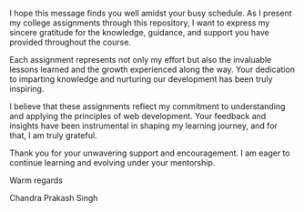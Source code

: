 I hope this message finds you well amidst your busy schedule. As I present my college assignments through this repository, I want to express my sincere gratitude for the knowledge, guidance, and support you have provided throughout the course.

Each assignment represents not only my effort but also the invaluable lessons learned and the growth experienced along the way. Your dedication to imparting knowledge and nurturing our development has been truly inspiring.

I believe that these assignments reflect my commitment to understanding and applying the principles of web development. Your feedback and insights have been instrumental in shaping my learning journey, and for that, I am truly grateful.

Thank you for your unwavering support and encouragement. I am eager to continue learning and evolving under your mentorship.

Warm regards

Chandra Prakash Singh

